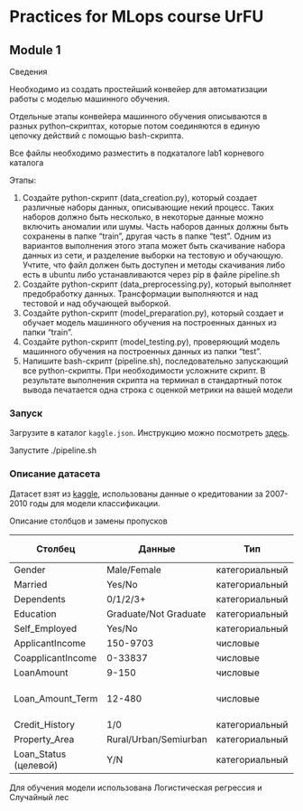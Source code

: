 # Practices for MLops course UrFU

## Module 1
Сведения

Необходимо из создать простейший конвейер для автоматизации работы с моделью машинного обучения.

Отдельные этапы конвейера машинного обучения описываются в разных python–скриптах, которые потом соединяются в единую цепочку действий с помощью bash-скрипта.

Все файлы необходимо разместить в подкаталоге lab1 корневого каталога

Этапы:

1. Создайте python-скрипт (data_creation.py), который создает различные наборы данных, описывающие некий процесс. Таких наборов должно быть несколько, в некоторые данные можно включить аномалии или шумы. Часть наборов данных должны быть сохранены в папке “train”, другая часть в папке “test”. Одним из вариантов выполнения этого этапа может быть скачивание набора данных из сети, и разделение выборки на тестовую и обучающую. Учтите, что файл должен быть доступен и методы скачивания либо есть в ubuntu либо устанавливаются через pip в файле pipeline.sh
2. Создайте python-скрипт (data_preprocessing.py), который выполняет предобработку данных. Трансформации выполняются и над тестовой и над обучающей выборкой.
3. Создайте python-скрипт (model_preparation.py), который создает и обучает модель машинного обучения на построенных данных из папки “train”.
4. Создайте python-скрипт (model_testing.py), проверяющий модель машинного обучения на построенных данных из папки “test”.
5. Напишите bash-скрипт (pipeline.sh), последовательно запускающий все python-скрипты. При необходимости усложните скрипт. В результате выполнения скрипта на терминал в стандартный поток вывода печатается одна строка с оценкой метрики на вашей модели
   
### Запуск

Загрузите в каталог `kaggle.json`. Инструкцию можно посмотреть [здесь](https://www.kaggle.com/docs/api).

Запустите ./pipeline.sh

### Описание датасета

Датасет взят из [kaggle](https://www.kaggle.com/datasets/itssuru/loan-data), использованы данные о кредитовании за 2007-2010 годы для модели классификации.

Описание столбцов и замены пропусков

| Столбец  | Данные | Тип | Наличие пропусков  | Способ замены | Способ преобразования |
| ------------- | ------------- | ------------ | ------------- |------------ | ------------- |
| Gender  | Male/Female | категориальный  | 5 | Male  |  LabelEncoder |
|  Married  | Yes/No  |  категориальный  | 0  | Male  |  LabelEncoder |
| Dependents  | 0/1/2/3+  | категориальный  | 8  | 1  | LabelEncoder  |
| Education  | Graduate/Not Graduate  | категориальный  | 0  | -  | LabelEncoder  |
| Self_Employed  | Yes/No | категориальный  | 21  | No  | LabelEncoder  |
| ApplicantIncome | 150-9703  | числовые  | 0  | -  | StandardScaler  |
| CoapplicantIncome  | 0-33837  | числовые  | 0  | -  | StandardScaler  |
| LoanAmount  | 9-150  | числовые  | 0  | -  | StandardScaler  |
| Loan_Amount_Term  | 12-480  | числовые  | 11  | среднее по колонке  | StandardScaler  |
| Credit_History  | 1/0  | категориальный  | 30  | 0  | LabelEncoder  |
| Property_Area  | Rural/Urban/Semiurban	 | категориальный  | 0  | -  | LabelEncoder  |
| Loan_Status (целевой)  | Y/N  | категориальный  | 0 | -  | LabelEncoder  |

Для обучения модели использована Логистическая регрессия и Случайный лес
